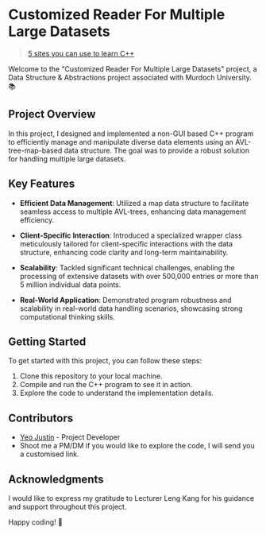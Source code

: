 # Customized Reader For Multiple Large Datasets

<blockquote class="imgur-embed-pub" lang="en" data-id="VJmeyAU"  ><a href="//imgur.com/VJmeyAU">5 sites you can use to learn C++</a></blockquote><script async src="//s.imgur.com/min/embed.js" charset="utf-8"></script>

Welcome to the "Customized Reader For Multiple Large Datasets" project, a Data Structure & Abstractions project associated with Murdoch University. 📚

## Project Overview

In this project, I designed and implemented a non-GUI based C++ program to efficiently manage and manipulate diverse data elements using an AVL-tree-map-based data structure. The goal was to provide a robust solution for handling multiple large datasets.

## Key Features

- **Efficient Data Management**: Utilized a map data structure to facilitate seamless access to multiple AVL-trees, enhancing data management efficiency.

- **Client-Specific Interaction**: Introduced a specialized wrapper class meticulously tailored for client-specific interactions with the data structure, enhancing code clarity and long-term maintainability.

- **Scalability**: Tackled significant technical challenges, enabling the processing of extensive datasets with over 500,000 entries or more than 5 million individual data points.

- **Real-World Application**: Demonstrated program robustness and scalability in real-world data handling scenarios, showcasing strong computational thinking skills.

## Getting Started

To get started with this project, you can follow these steps:

1. Clone this repository to your local machine.
3. Compile and run the C++ program to see it in action.
4. Explore the code to understand the implementation details.

## Contributors

- [Yeo Justin](https://www.linkedin.com/in/justinyeo177/) - Project Developer
- Shoot me a PM/DM if you would like to explore the code, I will send you a customised link.

## Acknowledgments

I would like to express my gratitude to Lecturer Leng Kang for his guidance and support throughout this project.

Happy coding! 🚀
